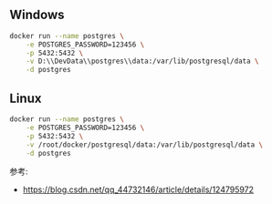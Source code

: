 ## Windows
```bash
docker run --name postgres \
    -e POSTGRES_PASSWORD=123456 \
    -p 5432:5432 \
    -v D:\\DevData\\postgres\\data:/var/lib/postgresql/data \
    -d postgres
```

## Linux

```bash
docker run --name postgres \
    -e POSTGRES_PASSWORD=123456 \
    -p 5432:5432 \
    -v /root/docker/postgresql/data:/var/lib/postgresql/data \
    -d postgres
```

参考:
- https://blog.csdn.net/qq_44732146/article/details/124795972